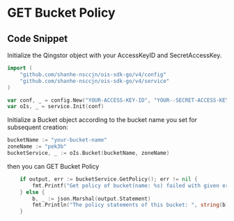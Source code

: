 # GET Bucket Policy

## Code Snippet

Initialize the Qingstor object with your AccessKeyID and SecretAccessKey.

```go
import (
	"github.com/shanhe-nsccjn/ois-sdk-go/v4/config"
	"github.com/shanhe-nsccjn/ois-sdk-go/v4/service"
)

var conf, _ = config.New("YOUR-ACCESS-KEY-ID", "YOUR--SECRET-ACCESS-KEY")
var oIs, _ = service.Init(conf)
```

Initialize a Bucket object according to the bucket name you set for subsequent creation:

```go
bucketName := "your-bucket-name"
zoneName := "pek3b"
bucketService, _ := oIs.Bucket(bucketName, zoneName)
```

then you can GET Bucket Policy

```go
	if output, err := bucketService.GetPolicy(); err != nil {
		fmt.Printf("Get policy of bucket(name: %s) failed with given error: %s\n", bucketName, err)
	} else {
		b, _ := json.Marshal(output.Statement)
		fmt.Println("The policy statements of this bucket: ", string(b))
	}
```